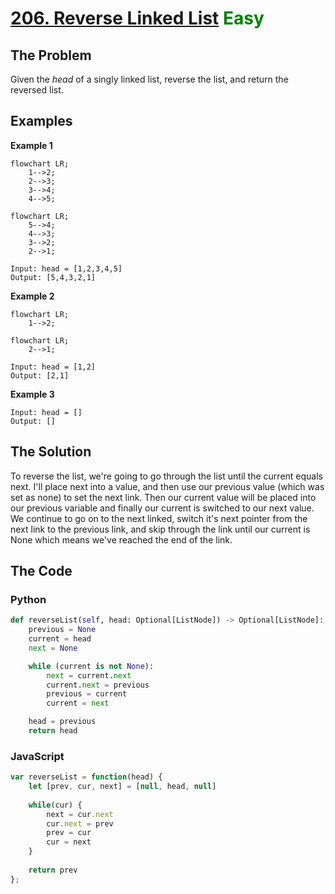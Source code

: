 # [206. Reverse Linked List](https://leetcode.com/problems/reverse-linked-list/) <span style="color:green">Easy</span>

## **The Problem**
Given the *head* of a singly linked list, reverse the list, and return the reversed list.

## **Examples**
**Example 1**
```mermaid
flowchart LR;
    1-->2;
    2-->3;
    3-->4;
    4-->5;
```
```mermaid
flowchart LR;
    5-->4;
    4-->3;
    3-->2;
    2-->1;
```
```
Input: head = [1,2,3,4,5]
Output: [5,4,3,2,1]
```

**Example 2**
```mermaid
flowchart LR;
    1-->2;
```
```mermaid
flowchart LR;
    2-->1;
```
```
Input: head = [1,2]
Output: [2,1]
```

**Example 3**
```
Input: head = []
Output: []
```

## **The Solution**
To reverse the list, we're going to go through the list until the current equals next. I'll place next into a value, and then use our previous value (which was set as none) to set the next link. Then our current value will be placed into our previous variable and finally our current is switched to our next value. We continue to go on to the next linked, switch it's next pointer from the next link to the previous link, and skip through the link until our current is None which means we've reached the end of the link.

## **The Code**
### Python

```python
def reverseList(self, head: Optional[ListNode]) -> Optional[ListNode]:
    previous = None
    current = head
    next = None

    while (current is not None):
        next = current.next
        current.next = previous
        previous = current
        current = next

    head = previous
    return head
```

### JavaScript
```JavaScript
var reverseList = function(head) {
    let [prev, cur, next] = [null, head, null]
    
    while(cur) {
        next = cur.next
        cur.next = prev
        prev = cur
        cur = next
    }
    
    return prev
};
```